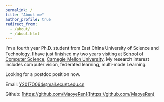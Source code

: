 ```yaml
---
permalink: /
title: "About me"
author_profile: true
redirect_from: 
  - /about/
  - /about.html
---
```


I'm a fourth year Ph.D. student from East China University of Science and Technology. I have just finished my two years visiting at [School of Computer Science](https://www.cs.cmu.edu/), [Carnegie Mellon University](https://www.cmu.edu/). My research interest includes computer vision, federated learning, multi-mode Learning.

Looking for a postdoc position now. 



Email: [Y20170064@mail.ecust.edu.cn](mailto:Y20170064@mail.ecust.edu.cn)

Github: [https://github.com/MaoyeRen]([https://github.com/MaoyeRen)


